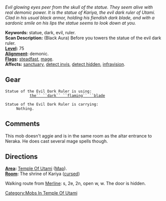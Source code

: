 *Evil glowing eyes peer from the skull of the statue. They seem alive
with real demonic power. It is the statue of Kariya, the evil dark ruler
of Utami. Clad in his usual black armor, holding his fiendish dark
blade, and with a sardonic smile on his lips the statue seems to look
down at you.*

**Keywords:** statue, dark, evil, ruler.  
**Scan Description:** (Black Aura) Before you towers the statue of the
evil dark ruler.  
**[Level](Level.md "wikilink"):** 75  
**[Alignment](Alignment.md "wikilink"):** demonic.  
**[Flags](:Category:_Mob_Types.md "wikilink"):**
[steadfast](Sentinel_Mobs.md "wikilink"),
[mage](Spellcasting_Mobs.md "wikilink").  
**Affects:** [sanctuary](Sanctuary.md "wikilink"), [detect
invis](Detect_Invis.md "wikilink"), [detect
hidden](Detect_Hidden.md "wikilink"),
[infravision](Infravision.md "wikilink").  

## Gear

`Statue of the Evil Dark Ruler is using:`  
<wielded>`           `[`the`` ``dark`` ``flaming`` ``blade`](Dark_Flaming_Blade.md "wikilink")

`Statue of the Evil Dark Ruler is carrying:`  
`     Nothing.`

## Comments

This mob doesn't aggie and is in the same room as the altar entrance to
Neraka. He does cast several mage spells though.

## Directions

**[Area](:Category:_Areas.md "wikilink"):** [ Temple Of
Utami](:Category:_Temple_Of_Utami.md "wikilink")
([Map](Temple_Of_Utami_Map.md "wikilink")).  
**[Room](:Category:_Rooms.md "wikilink"):** The shrine of Kariya
([cursed](Cursed_Rooms.md "wikilink"))

Walking route from [Merline](MobName.md "wikilink"): s, 2e, 2n, open w,
w. The door is hidden.  

[Category:Mobs In Temple Of
Utami](Category:Mobs_In_Temple_Of_Utami "wikilink")
